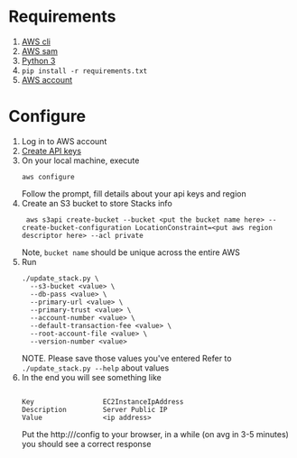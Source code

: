 Requirements
=
1. [AWS cli](https://docs.aws.amazon.com/cli/latest/userguide/cli-chap-welcome.html)
2. [AWS sam](https://docs.aws.amazon.com/serverless-application-model/latest/developerguide/what-is-sam.html)
3. [Python 3](https://www.python.org/)
4. `pip install -r requirements.txt`
5. [AWS account](https://aws.amazon.com/)

Configure
=
1. Log in to AWS account
2. [Create API keys](https://docs.aws.amazon.com/IAM/latest/UserGuide/id_credentials_access-keys.html#Using_CreateAccessKey)
3. On your local machine, execute
    ```shell script
    aws configure
    ```
   Follow the prompt, fill details about your api keys and region
4. Create an S3 bucket to store Stacks info
   ```shell script
    aws s3api create-bucket --bucket <put the bucket name here> --create-bucket-configuration LocationConstraint=<put aws region descriptor here> --acl private
   ```
   Note, `bucket name` should be unique across the entire AWS
5. Run
   ```shell script
   ./update_stack.py \
     --s3-bucket <value> \
     --db-pass <value> \
     --primary-url <value> \
     --primary-trust <value> \
     --account-number <value> \
     --default-transaction-fee <value> \
     --root-account-file <value> \
     --version-number <value>
   ```
   NOTE. Please save those values you've entered
   Refer to `./update_stack.py --help` about values
6. In the end you will see something like
   ```shell script

   Key                 EC2InstanceIpAddress
   Description         Server Public IP
   Value               <ip address>

   ```
   Put the http://<ip address>/config to your browser, in a while (on avg in 3-5 minutes) you should see a correct response

